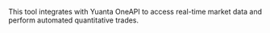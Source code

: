 This tool integrates with Yuanta OneAPI to access real-time market data and perform automated quantitative trades.
